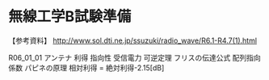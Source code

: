 # 無線工学B試験準備

【参考資料】
http://www.sol.dti.ne.jp/ssuzuki/radio_wave/R6.1-R4.7(1).html

R06_01_01 アンテナ 利得 指向性 受信電力
可逆定理 フリスの伝達公式 配列指向係数 パピネの原理
相対利得 = 絶対利得-2.15[dB]

